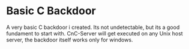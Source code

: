 # Basic C Backdoor
A very basic C backdoor i created. 
Its not undetectable, but its a good fundament to start with.
CnC-Server will get executed on any Unix host server, the backdoor itself works only for windows.
